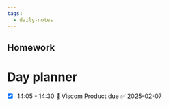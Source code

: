 ```yaml
---
tags:
  - daily-notes
---
```

## Homework 




# Day planner

- [x] 14:05 - 14:30 🔺 Viscom Product due ✅ 2025-02-07
